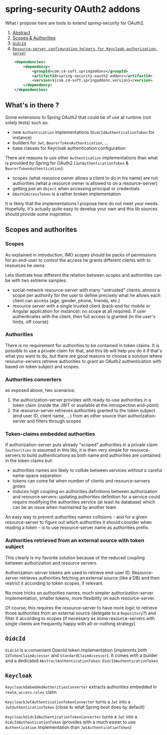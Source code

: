 # spring-security OAuth2 addons

What I propose here are tools to extend spring-security for OAuth2.

1. [Abstract](#abstract)<br/>
2. [Scopes & Authorities](#scopes-authorities)<br/>
3. [`OidcId`](#oidcid)<br/>
4. [`Resource-server configuration helpers for Keycloak authorization-server`](#keycloak)<br/>

``` xml
	<dependencies>
		<dependency>
			<groupId>com.c4-soft.springaddons</groupId>
			<artifactId>spring-security-oauth2-addons</artifactId>
			<version>${com.c4-soft.springaddons.version}</version>
		</dependency>
	</dependencies>
```

<a name="abstract"/>

## What's in there ?

Some extensions to Spring OAuth2 that could be of use at runtime (not solely tests) such as:
 * new `Authentication` implementations (`OidcIdAuthenticationToken` for instance)
 * builders for `Jwt`, `BearerTokenAuthentication`, ...
 * base classes for Keycloak authentication configuration

There are reasons to use other `Authentication` implementations than what is provided by Spring for OAuth2 (`JwtAuthenticationToken` & `BearerTokenAuthentication`):
 * scopes (what resource owner allows a client to do in his name) are not authorities (what a resource owner is allowed to on a resource-server)
 * getting just an `Object` when accessing principal or credentials
 * `OAuth2AccessToken` is a rather broken implementation

It is likely that the implementations I propose here do not meet your needs. Hopefully, it's actually quite easy to develop your own and this lib sources should provide some inspiration.

<a name="scopes-authorities"/>

## Scopes and authorites

### Scopes
As explained in introduction, IMO scopes should be packs of permissions for an end-user to control the access he grants different clients with to resources he owns.

Lets illustrate how different the relation between scopes and authorities can be with two extreme samples:
 * social-network resource-server with many "untrusted" clients: 
   almost a scope per authority for the user to define precisely what he allows each client can access (age, gender, phone, friends, etc.)
 * resource server with a single trusted client (back-end for mobile or Angular application for instance): no scope at all required. 
   If user authenticates with the client, then full access is granted (in the user's limits, off course)
   
### Authorities
There is no requirement for authorities to be contained in token claims.
It is possible to use a private claim for that, and this lib will help you do it if that's what you want to do,
but there are good reasons to choose a solution where resource-servers retrieve authorities to grant an OAuth2 authentication with based on token subject and scopes.

### Authorities converters
as exposed above, two scenarios:
1. the authorization-server provides with ready-to-use authorities in a token claim (inside the JWT or available at the introspection end-point)
2. the resource-server retrieves authorities granted to the token subject (end user ID, client name, ...) from an other source than authorization-server and filters through scopes

### Token-claims embedded authorities

If authorization-server puts already "scoped" authorities in a private claim (`authorities` is assumed in this lib),
it is then very simple for resource-servers to build authentications as both name and authorities are contained in the token claims but:
 * authorities names are likely to collide between services without a careful name-space separation
 * tokens can come fat when number of clients and resource-servers grows
 * induces high coupling on authorities definitions between authorization and resource servers: 
   updating authorities definition for a service could require modifying the authorities service (at least its database)
   which can be an issue when maintained by another team

An easy way to prevent authorities names collisions - and for a given resource-server to figure out which authorities it should consider when reading a token -
is to use resource-server name as authorities prefix.

### Authorities retrieved from an external source with token subject

This clearly is my favorite solution because of the reduced coupling between authorization and resource servers.

Authorization-server tokens are used to retrieve end-user ID.
Resource-server retrieves authorities fetching an external source (like a DB) and then restrict it according to token scopes, if relevant.

No more tricks on authorities names, much simpler authorization-server implementation, smaller tokens, more flexibility on each resource-server.

Of course, this requires the resource-server to have more logic to retrieve those authorities from an external source (delegate to a `Repository`?)
and filter it according to scopes (if necessary as some resource-servers with single clients are frequently happy with all-or-nothing strategy).

<a name="oidcid"/>

## `OidcId`

`OidcId` is a convenient OpenId token implementation (implemnts both `IdTokenClaimAccessor` and `StandardClaimAccessor`). It comes with a builder and a dedicated `AbstractAuthenticationToken`: `OidcIdAuthenticationToken`

<a name="keycloak"/>

## `Keycloak`

`KeycloackEmbeddedAuthoritiesConverter` extracts authorities embedded in `realm_access`.`roles` claim

`KeycloackJwtAuthenticationTokenConverter` turns a `Jwt` into a `JwtAuthenticationToken` (close to what Spring boot does by default)

`KeycloackOidcIdAuthenticationTokenConverter` turns a `Jwt` into a `OidcIdAuthenticationToken` (provides with a much easier to use `Authentication` implementation than `JwtAuthenticationToken`)